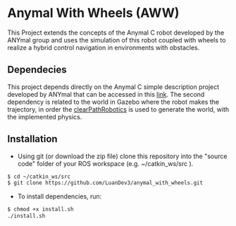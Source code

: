 # Anymal With Wheels (AWW)
This Project extends the concepts of the Anymal C robot developed by the ANYmal group and uses the simulation of this robot coupled with wheels to realize a hybrid control navigation in environments with obstacles.

## Dependecies
This project depends directly on the Anymal C simple description project developed by ANYmal that can be accessed in this [link](https://github.com/ANYbotics/anymal_c_simple_description). The second dependency is related to the world in Gazebo where the robot makes the trajectory, in order the [clearPathRobotics](https://github.com/clearpathrobotics/cpr_gazebo) is used to generate the world, with the implemented physics.

## Installation

-   Using git (or download the zip file) clone this repository into the "source code" folder of your ROS workspace (e.g. ~/catkin_ws/src ).

```sh
$ cd ~/catkin_ws/src
$ git clone https://github.com/LuanDev3/anymal_with_wheels.git
```

-   To install dependencies, run:

```sh
$ chmod +x install.sh
./install.sh
```
